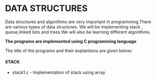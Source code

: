 # DATA STRUCTURES
Data structures and algorithms are very important in programming.There are various types of data structures. We will be implementing stack , queue,linked lists and trees.We will also be learning different algorithms.

**The programs are implemented using C programming language**

The title of the programs and their explantions are given below:

#### STACK
 * stack1.c - Implementation of stack using array
